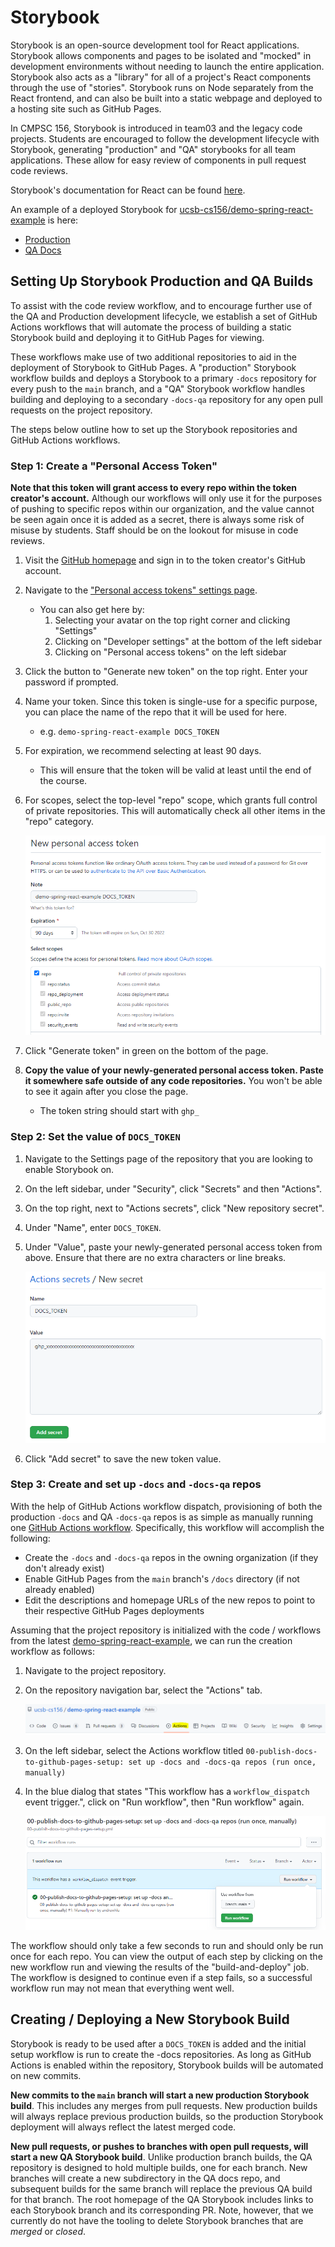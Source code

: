 # Storybook

Storybook is an open-source development tool for React applications. Storybook allows components and pages to be isolated and "mocked" in development environments without needing to launch the entire application. Storybook also acts as a "library" for all of a project's React components through the use of "stories". Storybook runs on Node separately from the React frontend, and can also be built into a static webpage and deployed to a hosting site such as GitHub Pages.

In CMPSC 156, Storybook is introduced in team03 and the legacy code projects. Students are encouraged to follow the development lifecycle with Storybook, generating "production" and "QA" storybooks for all team applications. These allow for easy review of components in pull request code reviews.

Storybook's documentation for React can be found [here](https://storybook.js.org/docs/react/get-started/introduction).

An example of a deployed Storybook for [ucsb-cs156/demo-spring-react-example](https://github.com/ucsb-cs156/demo-spring-react-example) is here:
* [Production](https://ucsb-cs156.github.io/demo-spring-react-example-docs/)
* [QA Docs](https://ucsb-cs156.github.io/demo-spring-react-example-docs-qa/)

## Setting Up Storybook Production and QA Builds

To assist with the code review workflow, and to encourage further use of the QA and Production development lifecycle, we establish a set of GitHub Actions workflows that will automate the process of building a static Storybook build and deploying it to GitHub Pages for viewing. 

These workflows make use of two additional repositories to aid in the deployment of Storybook to GitHub Pages. A "production" Storybook workflow builds and deploys a Storybook to a primary `-docs` repository for every  push to the `main` branch, and a "QA" Storybook workflow handles building and deploying to a secondary `-docs-qa` repository for any open pull requests on the project repository.

The steps below outline how to set up the Storybook repositories and GitHub Actions workflows. 

### Step 1: Create a "Personal Access Token"

**Note that this token will grant access to every repo within the token creator's account.** Although our workflows will only use it for the purposes of pushing to specific repos within our organization, and the value cannot be seen again once it is added as a secret, there is always some risk of misuse by students. Staff should be on the lookout for misuse in code reviews.

1. Visit the [GitHub homepage](https://github.com/) and sign in to the token creator's GitHub account.
2. Navigate to the ["Personal access tokens" settings page](https://github.com/settings/tokens).
   * You can also get here by:
      1. Selecting your avatar on the top right corner and clicking "Settings"
      2. Clicking on "Developer settings" at the bottom of the left sidebar
      3. Clicking on "Personal access tokens" on the left sidebar
3. Click the button to "Generate new token" on the top right. Enter your password if prompted.
4. Name your token. Since this token is single-use for a specific purpose, you can place the name of the repo that it will be used for here.
   * e.g. `demo-spring-react-example DOCS_TOKEN`
5. For expiration, we recommend selecting at least 90 days.
   * This will ensure that the token will be valid at least until the end of the course.
6. For scopes, select the top-level "repo" scope, which grants full control of private repositories. This will automatically check all other items in the "repo" category.

    ![Personal Access Token Creation Page](../../images/services/development-tools/storybook-github-pat.PNG)

7. Click "Generate token" in green on the bottom of the page.
8. **Copy the value of your newly-generated personal access token. Paste it somewhere safe outside of any code repositories.** You won't be able to see it again after you close the page.
   * The token string should start with `ghp_`

### Step 2: Set the value of `DOCS_TOKEN`

1. Navigate to the Settings page of the repository that you are looking to enable Storybook on.
2. On the left sidebar, under "Security", click "Secrets" and then "Actions".
3. On the top right, next to "Actions secrets", click "New repository secret".
4. Under "Name", enter `DOCS_TOKEN`.
5. Under "Value", paste your newly-generated personal access token from above. Ensure that there are no extra characters or line breaks.

    ![Docs Token Creation Page](../../images/services/development-tools/storybook-github-docs-token.PNG)

6. Click "Add secret" to save the new token value.

### Step 3: Create and set up `-docs` and `-docs-qa` repos

With the help of GitHub Actions workflow dispatch, provisioning of both the production `-docs` and QA `-docs-qa` repos is as simple as manually running one [GitHub Actions workflow](https://github.com/ucsb-cs156/demo-spring-react-example/blob/main/.github/workflows/00-publish-docs-to-github-pages-setup.yml). Specifically, this workflow will accomplish the following:

* Create the `-docs` and `-docs-qa` repos in the owning organization (if they don't already exist)
* Enable GitHub Pages from the `main` branch's `/docs` directory (if not already enabled)
* Edit the descriptions and homepage URLs of the new repos to point to their respective GitHub Pages deployments

Assuming that the project repository is initialized with the code / workflows from the latest [demo-spring-react-example](https://github.com/ucsb-cs156/demo-spring-react-example), we can run the creation workflow as follows:

1. Navigate to the project repository.
2. On the repository navigation bar, select the "Actions" tab.

    ![GitHub Actions tab](../../images/services/development-tools/github-actions-tab.PNG)

3. On the left sidebar, select the Actions workflow titled `00-publish-docs-to-github-pages-setup: set up -docs and -docs-qa repos (run once, manually)`
4. In the blue dialog that states "This workflow has a `workflow_dispatch` event trigger.", click on "Run workflow", then "Run workflow" again.

    ![Run Storybook Repo Creation Workflow](../../images/services/development-tools/storybook-docs-run-workflow.PNG)

The workflow should only take a few seconds to run and should only be run once for each repo. You can view the output of each step by clicking on the new workflow run and viewing the results of the "build-and-deploy" job. The workflow is designed to continue even if a step fails, so a successful workflow run may not mean that everything went well.

## Creating / Deploying a New Storybook Build

Storybook is ready to be used after a `DOCS_TOKEN` is added and the initial setup workflow is run to create the -docs repositories. As long as GitHub Actions is enabled within the repository, Storybook builds will be automated on new commits.

**New commits to the `main` branch will start a new production Storybook build**. This includes any merges from pull requests. New production builds will always replace previous production builds, so the production Storybook deployment will always reflect the latest merged code.

**New pull requests, or pushes to branches with open pull requests, will start a new QA Storybook build**. Unlike production branch builds, the QA repository is designed to hold multiple builds, one for each branch. New branches will create a new subdirectory in the QA docs repo, and subsequent builds for the same branch will replace the previous QA build for that branch. The root homepage of the QA Storybook includes links to each Storybook branch and its corresponding PR. Note, however, that we currently do not have the tooling to delete Storybook branches that are *merged* or *closed*. 

